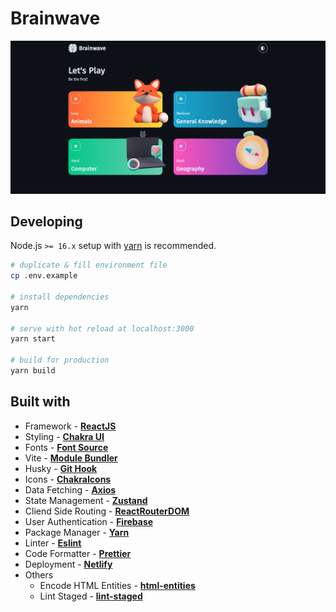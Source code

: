 # Brainwave

[![Brainwave Image](public/brainwave.png)](https://brainwave-beta.netlify.app/)

## Developing

Node.js `>= 16.x` setup with [yarn](https://yarnpkg.com/) is recommended.

```bash
# duplicate & fill environment file
cp .env.example

# install dependencies
yarn

# serve with hot reload at localhost:3000
yarn start

# build for production
yarn build
```

## Built with

- Framework - [**ReactJS**](https://reactjs.org/)
- Styling - [**Chakra UI**](https://chakra-ui.com/)
- Fonts - [**Font Source**](https://fontsource.org/)
- Vite - [**Module Bundler**](https://vitejs.dev/)
- Husky - [**Git Hook**](https://typicode.github.io/husky/#/)
- Icons - [**ChakraIcons**](https://chakra-ui.com/docs/components/icon/usage)
- Data Fetching - [**Axios**](https://axios-http.com/)
- State Management - [**Zustand**](https://zustand-demo.pmnd.rs/)
- Cliend Side Routing - [**ReactRouterDOM**](https://reactrouter.com/)
- User Authentication - [**Firebase**](https://firebase.google.com/)
- Package Manager - [**Yarn**](https://yarnpkg.com/)
- Linter - [**Eslint**](https://eslint.org/)
- Code Formatter - [**Prettier**](https://prettier.io/)
- Deployment - [**Netlify**](https://www.netlify.com/)
- Others
  - Encode HTML Entities - [**html-entities**](https://github.com/mdevils/html-entities)
  - Lint Staged - [**lint-staged**](https://www.npmjs.com/package/lint-staged)
